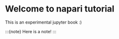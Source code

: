 # Welcome to napari tutorial 

This is an experimental jupyter book :) 

:::{note}
Here is a note!
:::
